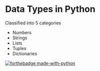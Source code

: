 # Data Types in Python

Classified into 5 categories

* Numbers
* Strings
* Lists
* Tuples
* Dictionaries

[![forthebadge made-with-python](http://ForTheBadge.com/images/badges/made-with-python.svg)](https://www.python.org/)

